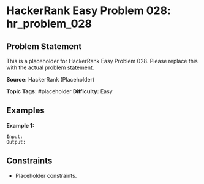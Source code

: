 # HackerRank Easy Problem 028: hr_problem_028

## Problem Statement

This is a placeholder for HackerRank Easy Problem 028.
Please replace this with the actual problem statement.

**Source:** HackerRank (Placeholder)

**Topic Tags:** #placeholder
**Difficulty:** Easy

## Examples

**Example 1:**

```
Input:
Output:
```

## Constraints

- Placeholder constraints.
